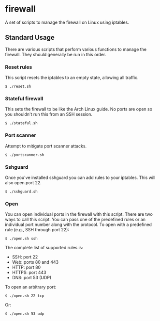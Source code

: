 # firewall

A set of scripts to manage the firewall on Linux using iptables.

## Standard Usage

There are various scripts that perform various functions to manage the firewall. They should generally be run in this order.

### Reset rules

This script resets the iptables to an empty state, allowing all traffic.

    $ ./reset.sh

### Stateful firewall

This sets the firewall to be like the Arch Linux guide. No ports are open so you shouldn't run this from an SSH session.

    $ ./stateful.sh

### Port scanner

Attempt to mitigate port scanner attacks.

    $ ./portscanner.sh

### Sshguard

Once you've installed sshguard you can add rules to your iptables. This will also open port 22.

    $ ./sshguard.sh

### Open

You can open individual ports in the firewall with this script. There are two ways to call this script. You can pass one of the predefined rules or an individual port number along with the protocol. To open with a predefined rule (e.g., SSH through port 22):

    $ ./open.sh ssh

The complete list of supported rules is:
* SSH: port 22
* Web: ports 80 and 443
* HTTP: port 80
* HTTPS: port 443
* DNS: port 53 (UDP)

To open an arbitrary port:

    $ ./open.sh 22 tcp

Or:

    $ ./open.sh 53 udp

